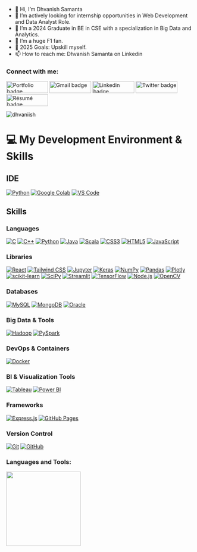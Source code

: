 - 👋 Hi, I’m Dhvanish Samanta
- 👀 I’m actively looking for internship opportunities in Web Development and Data Analyst Role.
- 🌱 I’m a 2024 Graduate in BE in CSE with a specialization in Big Data and Analytics.
- 💞️ I’m a huge F1 fan.
- 🥅 2025 Goals: Upskill myself.
- 📫 How to reach me: Dhvanish Samanta on Linkedin

<h3 align="left">Connect with me:</h3>
<p align="left">

<p><a href="https://dhvaniish.github.io/Personal-Portfolio/"><img src="https://img.shields.io/badge/portfolio-%23FF0000.svg?&style=for-the-badge&logo=reverbnation&logoColor=white" height=32 width=112 alt="Portfolio badge"></a> <a href="mailto:dhvanishsamanta@gmail.com"><img src="https://img.shields.io/badge/gmail-%23fd1745.svg?&style=for-the-badge&logo=gmail&logoColor=white" height=32 width=112 alt="Gmail badge"></a> <a href="https://www.linkedin.com/in/dhvanishsamanta/"><img src="https://img.shields.io/badge/linkedin-%230064e7.svg?&style=for-the-badge&logo=linkedin&logoColor=white" height=32 width=112 alt="Linkedin badge"></a> <a href="https://twitter.com/Dhvanish23"><img src="https://img.shields.io/badge/twitter-%231DA1F2.svg?&style=for-the-badge&logo=twitter&logoColor=white" height=32 width=112 alt="Twitter badge"></a> <a href="https://drive.google.com/file/d/1XFKUy4jNAOakFTXdl3ko8Pn_5s-5yRXW/view?usp=drive_link"><img src="https://img.shields.io/badge/résumé-%233FC4FE.svg?&style=for-the-badge&logo=reverbnation&logoColor=white" height=32 width=112 alt="Résumé badge"></a></p>
<p align="left"> <img src="https://komarev.com/ghpvc/?username=dhvaniish&label=Profile%20views&color=0e75b6&style=flat" alt="dhvaniish" /> </p>

<!-- [![D's LeetCode stats](https://leetcode-stats-six.vercel.app/?username=dhvaniish&theme=dark)](https://github.com/KnlnKS/leetcode-stats) -->

# 💻 My Development Environment & Skills

## IDE
[![Python](https://img.shields.io/badge/Python-3776AB?style=for-the-badge&logo=python&logoColor=white)]()
[![Google Colab](https://img.shields.io/badge/Google_Colab-F9AB00?style=for-the-badge&logo=googlecolab&logoColor=white)]()
[![VS Code](https://img.shields.io/badge/VS_Code-007ACC?style=for-the-badge&logo=visualstudiocode&logoColor=white)]()

## Skills

### Languages
[![C](https://img.shields.io/badge/C-A8B9CC?style=for-the-badge&logo=c&logoColor=white)]()
[![C++](https://img.shields.io/badge/C++-00599C?style=for-the-badge&logo=c%2B%2B&logoColor=white)]()
[![Python](https://img.shields.io/badge/Python-3776AB?style=for-the-badge&logo=python&logoColor=white)]()
[![Java](https://img.shields.io/badge/Java-007396?style=for-the-badge&logo=java&logoColor=white)]()
[![Scala](https://img.shields.io/badge/Scala-DC322F?style=for-the-badge&logo=scala&logoColor=white)]()
[![CSS3](https://img.shields.io/badge/CSS3-1572B6?style=for-the-badge&logo=css3&logoColor=white)]()
[![HTML5](https://img.shields.io/badge/HTML5-E34F26?style=for-the-badge&logo=html5&logoColor=white)]()
[![JavaScript](https://img.shields.io/badge/JavaScript-F7DF1E?style=for-the-badge&logo=javascript&logoColor=black)]()

### Libraries
[![React](https://img.shields.io/badge/React-20232A?style=for-the-badge&logo=react&logoColor=61DAFB)]()
[![Tailwind CSS](https://img.shields.io/badge/TailwindCSS-38B2AC?style=for-the-badge&logo=tailwind-css&logoColor=white)]()
[![Jupyter](https://img.shields.io/badge/Jupyter-F37626?style=for-the-badge&logo=jupyter&logoColor=white)]()
[![Keras](https://img.shields.io/badge/Keras-D00000?style=for-the-badge&logo=keras&logoColor=white)]()
[![NumPy](https://img.shields.io/badge/NumPy-013243?style=for-the-badge&logo=numpy&logoColor=white)]()
[![Pandas](https://img.shields.io/badge/Pandas-150458?style=for-the-badge&logo=pandas&logoColor=white)]()
[![Plotly](https://img.shields.io/badge/Plotly-3F4F75?style=for-the-badge&logo=plotly&logoColor=white)]()
[![scikit-learn](https://img.shields.io/badge/scikit--learn-F7931E?style=for-the-badge&logo=scikitlearn&logoColor=white)]()
[![SciPy](https://img.shields.io/badge/SciPy-8CAAE6?style=for-the-badge&logo=scipy&logoColor=white)]()
[![Streamlit](https://img.shields.io/badge/Streamlit-FF4B4B?style=for-the-badge&logo=streamlit&logoColor=white)]()
[![TensorFlow](https://img.shields.io/badge/TensorFlow-FF6F00?style=for-the-badge&logo=tensorflow&logoColor=white)]()
[![Node.js](https://img.shields.io/badge/Node.js-339933?style=for-the-badge&logo=nodedotjs&logoColor=white)]()
[![OpenCV](https://img.shields.io/badge/OpenCV-5C3EE8?style=for-the-badge&logo=opencv&logoColor=white)]()

### Databases
[![MySQL](https://img.shields.io/badge/MySQL-4479A1?style=for-the-badge&logo=mysql&logoColor=white)]()
[![MongoDB](https://img.shields.io/badge/MongoDB-47A248?style=for-the-badge&logo=mongodb&logoColor=white)]()
[![Oracle](https://img.shields.io/badge/Oracle-F80000?style=for-the-badge&logo=oracle&logoColor=white)]()

### Big Data & Tools
[![Hadoop](https://img.shields.io/badge/Hadoop-66CCFF?style=for-the-badge&logo=apachehadoop&logoColor=black)]()
[![PySpark](https://img.shields.io/badge/PySpark-E25A1C?style=for-the-badge&logo=apachespark&logoColor=white)]()

### DevOps & Containers
[![Docker](https://img.shields.io/badge/Docker-2496ED?style=for-the-badge&logo=docker&logoColor=white)]()

### BI & Visualization Tools
[![Tableau](https://img.shields.io/badge/Tableau-E97627?style=for-the-badge&logo=tableau&logoColor=white)]()
[![Power BI](https://img.shields.io/badge/Power_BI-F2C811?style=for-the-badge&logo=powerbi&logoColor=black)]()

### Frameworks
[![Express.js](https://img.shields.io/badge/Express.js-404D59?style=for-the-badge)]()
[![GitHub Pages](https://img.shields.io/badge/GitHub_Pages-222222?style=for-the-badge&logo=githubpages&logoColor=white)]()

### Version Control
[![Git](https://img.shields.io/badge/Git-F05032?style=for-the-badge&logo=git&logoColor=white)]()
[![GitHub](https://img.shields.io/badge/GitHub-181717?style=for-the-badge&logo=github&logoColor=white)]()

<h3 align="left">Languages and Tools:</h3>
<!--
<img height="150px"  src="https://github-readme-stats.vercel.app/api?username=dhvaniish&hide_border=true&show_icons=true&include_all_commits=true&count_private=true&line_height=24&text_color=ffffff&icon_color=ffffff&bg_color=0,fd1d1d,e1306c,c13584,833ab4&title_color=ffffff"/> 
-->
<!-- https://github-readme-stats.vercel.app/api/top-langs/?username=dhvaniish&layout=compact&langs_count=4&text_color=ffffff&icon_color=ffffff&bg_color=0,833ab4,5851db,405de6&title_color=ffffff -->

<div style="display:flex">
<img height="200px"  src="https://github-readme-stats.vercel.app/api/top-langs/?username=dhvaniish&layout=compact&langs_count=6&text_color=ffffff&icon_color=ffffff&bg_color=0,833ab4,5851db,405de6&title_color=ffffff"/>
<!-- [![D's LeetCode stats](https://leetcode-stats-six.vercel.app/?username=dhvaniish&theme=dark)](https://github.com/KnlnKS/leetcode-stats) -->
</div>




